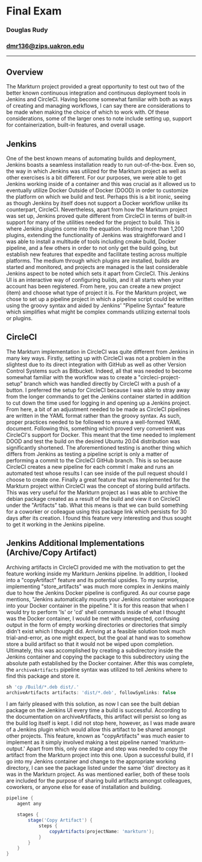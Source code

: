# Final Exam

### Douglas Rudy

### dmr136@zips.uakron.edu

---

## Overview

The Markturn project provided a great opportunity to test out two of the better known continuous integration and continuous deployment tools in Jenkins and CircleCI. Having become somewhat familiar with both as ways of creating and managing workflows, I can say there are considerations to be made when making the choice of which to work with. Of these considerations, some of the larger ones to note include setting up, support for containerization, built-in features, and overall usage.

## Jenkins

One of the best known means of automating builds and deployment, Jenkins boasts a seamless installation ready to run out-of-the-box. Even so, the way in which Jenkins was utilized for the Markturn project as well as other exercises is a bit different. For our purposes, we were able to get Jenkins working inside of a container and this was crucial as it allowed us to eventually utilize Docker Outside of Docker (DOOD) in order to customize the platform on which we build and test. Perhaps this is a bit ironic, seeing as though Jenkins by itself does not support a Docker workflow unlike its counterpart, CircleCI. Nevertheless, apart from how the Markturn project was set up, Jenkins proved quite different from CircleCI in terms of built-in support for many of the utilities needed for the project to build. This is where Jenkins plugins come into the equation. Hosting more than 1,200 plugins, extending the functionality of Jenkins was straightforward and I was able to install a multitude of tools including cmake build, Docker pipeline, and a few others in order to not only get the build going, but establish new features that expedite and facilitate testing across multiple platforms. The medium through which plugins are installed, builds are started and monitored, and projects are managed is the last considerable Jenkins aspect to be noted which sets it apart from CircleCI. This Jenkins UI is an interactive way of configuring builds, and it all starts when your account has been registered. From here, you can create a new project (item) and choose what type of project it is. For the Markturn project, we chose to set up a pipeline project in which a pipeline script could be written using the groovy syntax and aided by Jenkins' "Pipeline Syntax" feature which simplifies what might be complex commands utilizing external tools or plugins.

## CircleCI

The Markturn implementation in CircleCI was quite different from Jenkins in many key ways. Firstly, setting up with CircleCI was not a problem in the slightest due to its direct integration with GitHub as well as other Version Control Systems such as Bitbucket. Indeed, all that was needed to become somewhat familiar with the workflow was to create a "circleci-project-setup" branch which was handled directly by CircleCI with a push of a button. I preferred the setup for CircleCI because I was able to stray away from the longer commands to get the Jenkins container started in addition to cut down the time used for logging in and opening up a Jenkins project. From here, a bit of an adjustment needed to be made as CircleCI pipelines are written in the YAML format rather than the groovy syntax. As such, proper practices needed to be followed to ensure a well-formed YAML document. Following this, something which proved very convenient was CircleCI's support for Docker. This meant that the time needed to implement DOOD and test the build on the desired Ubuntu 20.04 distribution was significantly shortened. The aforementioned testing is another thing which differs from Jenkins as testing a pipeline script is only a matter of performing a commit to the CircleCI GitHub branch. This is so because CircleCI creates a new pipeline for each commit I make and runs an automated test whose results I can see inside of the pull request should I choose to create one. Finally a great feature that was implemented for the Markturn project within CircleCI was the concept of storing build artifacts. This was very useful for the Markturn project as I was able to archive the debian package created as a result of the build and view it on CircleCI under the "Artifacts" tab. What this means is that we can build something for a coworker or colleague using this package link which persists for 30 days after its creation. I found this feature very interesting and thus sought to get it working in the Jenkins pipeline.

## Jenkins Additional Implementations (Archive/Copy Artifact)

Archiving artifacts in CircleCI provided me with the motivation to get the feature working inside my Markturn Jenkins pipeline. In addition, I looked into a "copyArtifact" feature and its potential upsides. To my surprise, implementing "store_artifacts" was much more complex in Jenkins mainly due to how the Jenkins Docker pipeline is configured. As our course page mentions, "Jenkins automatically mounts your Jenkins container workspace into your Docker container in the pipeline." It is for this reason that when I would try to perform 'ls' or 'cd' shell commands inside of what I thought was the Docker container, I would be met with unexpected, confusing output in the form of empty working directories or directories that simply didn't exist which I thought did. Arriving at a feasible solution took much trial-and-error, as one might expect, but the goal at hand was to somehow store a build artifact so that it would not be wiped upon completion. Ultimately, this was accomplished by creating a subdirectory inside the Jenkins container and copying the package to this subdirectory using the absolute path established by the Docker container. After this was complete, the `archiveArtifacts` pipeline syntax was utilized to tell Jenkins where to find this package and store it.

```groovy
sh 'cp /Build/*.deb dist/.'
archiveArtifacts artifacts: 'dist/*.deb', followSymlinks: false
```

I am fairly pleased with this solution, as now I can see the built debian package on the Jenkins UI every time a build is successful. According to the documentation on archiveArtifacts, this artifact will persist so long as the build log itself is kept. I did not stop here, however, as I was made aware of a Jenkins plugin which would allow this artifact to be shared amongst other projects. This feature, known as "copyArtifacts" was much easier to implement as it simply involved making a test pipeline named 'markturn-output.' Apart from this, only one stage and step was needed to copy the artifact from the Markturn project into this one. Upon a successful build, if I go into my Jenkins container and change to the appropriate working directory, I can see the package listed under the same 'dist' directory as it was in the Markturn project. As was mentioned earlier, both of these tools are included for the purpose of sharing build artifacts amongst colleagues, coworkers, or anyone else for ease of installation and building.

```groovy
pipeline {
    agent any

    stages {
        stage('Copy Artifact') {
            steps {
                copyArtifacts(projectName: 'markturn');
            }
        }
    }
}
```

